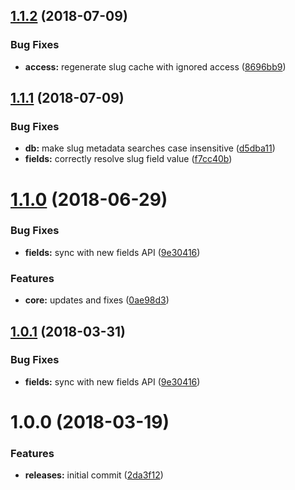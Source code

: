 <a name="1.1.2"></a>
## [1.1.2](https://github.com/hypeJunctionPro/Elgg3-hypeSlug/compare/1.1.1...1.1.2) (2018-07-09)


### Bug Fixes

* **access:** regenerate slug cache with ignored access ([8696bb9](https://github.com/hypeJunctionPro/Elgg3-hypeSlug/commit/8696bb9))



<a name="1.1.1"></a>
## [1.1.1](https://github.com/hypeJunctionPro/Elgg3-hypeSlug/compare/1.1.0...1.1.1) (2018-07-09)


### Bug Fixes

* **db:** make slug metadata searches case insensitive ([d5dba11](https://github.com/hypeJunctionPro/Elgg3-hypeSlug/commit/d5dba11))
* **fields:** correctly resolve slug field value ([f7cc40b](https://github.com/hypeJunctionPro/Elgg3-hypeSlug/commit/f7cc40b))



<a name="1.1.0"></a>
# [1.1.0](https://github.com/hypeJunctionPro/Elgg3-hypeSlug/compare/1.0.0...1.1.0) (2018-06-29)


### Bug Fixes

* **fields:** sync with new fields API ([9e30416](https://github.com/hypeJunctionPro/Elgg3-hypeSlug/commit/9e30416))


### Features

* **core:** updates and fixes ([0ae98d3](https://github.com/hypeJunctionPro/Elgg3-hypeSlug/commit/0ae98d3))



<a name="1.0.1"></a>
## [1.0.1](https://github.com/hypeJunctionPro/Elgg3-hypeSlug/compare/1.0.0...1.0.1) (2018-03-31)


### Bug Fixes

* **fields:** sync with new fields API ([9e30416](https://github.com/hypeJunctionPro/Elgg3-hypeSlug/commit/9e30416))



<a name="1.0.0"></a>
# 1.0.0 (2018-03-19)


### Features

* **releases:** initial commit ([2da3f12](https://github.com/hypeJunctionPro/Elgg3-hypeSlug/commit/2da3f12))



